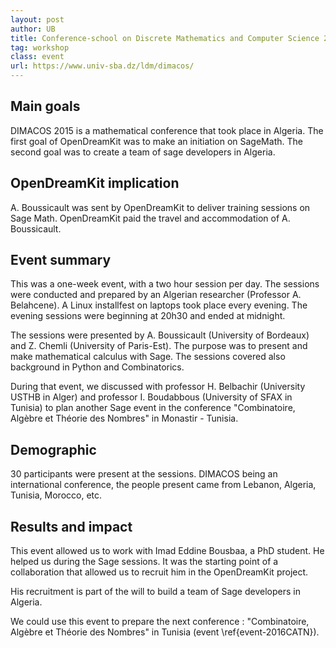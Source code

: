 ```yaml
---
layout: post
author: UB
title: Conference-school on Discrete Mathematics and Computer Science 2015 University of Sidi Bel Abbès, Algeria -- 15-19 November 2015
tag: workshop
class: event
url: https://www.univ-sba.dz/ldm/dimacos/
---
```


## Main goals

 DIMACOS 2015 is a mathematical conference that took place in
Algeria. The first goal of OpenDreamKit was to make an initiation on SageMath.
The second goal was to create a team of sage developers in Algeria.

## OpenDreamKit implication

 A. Boussicault was sent by OpenDreamKit to deliver
training sessions on
Sage Math. OpenDreamKit paid the travel and accommodation of A. Boussicault.

## Event summary


This was a one-week event, with a two hour session per day.
The sessions were conducted and prepared by
an Algerian researcher (Professor A. Belahcene).
A Linux installfest on laptops took place every evening.
The evening sessions were beginning at 20h30 and ended at midnight.

The sessions were presented by A. Boussicault (University of Bordeaux) and
Z. Chemli (University of Paris-Est). The purpose was to present and make
mathematical calculus with Sage. The sessions covered also background
in Python and Combinatorics.

During that event, we discussed with professor H. Belbachir
(University USTHB in Alger) and professor I. Boudabbous (University of
SFAX in Tunisia) to plan another Sage event in the conference
"Combinatoire, Algèbre et Théorie des Nombres" in Monastir - Tunisia.


## Demographic

 30 participants were present at the sessions.
DIMACOS being an international conference, the people present came from Lebanon, Algeria, Tunisia, Morocco, etc.

## Results and impact


This event allowed us to work with Imad Eddine Bousbaa, a PhD student.
He helped us during the Sage sessions.
It was the starting point of a collaboration that allowed us to recruit him in
the OpenDreamKit project.

His recruitment is part of the will to build a team of Sage developers in Algeria.

We could use this event to prepare the next conference : "Combinatoire, Algèbre et Théorie des Nombres"
in Tunisia (event \ref{event-2016CATN}).



